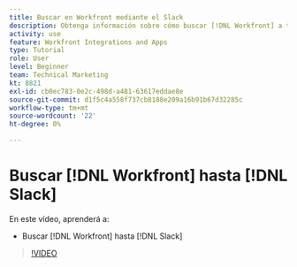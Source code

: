 ```yaml
---
title: Buscar en Workfront mediante el Slack
description: Obtenga información sobre cómo buscar [!DNL Workfront] a través del Slack
activity: use
feature: Workfront Integrations and Apps
type: Tutorial
role: User
level: Beginner
team: Technical Marketing
kt: 8821
exl-id: cb0ec783-0e2c-498d-a481-63617eddae8e
source-git-commit: d1f5c4a558f737cb8188e209a16b91b67d32285c
workflow-type: tm+mt
source-wordcount: '22'
ht-degree: 0%

---
```


# Buscar [!DNL Workfront] hasta [!DNL Slack]

En este vídeo, aprenderá a:

* Buscar [!DNL Workfront] hasta [!DNL Slack]

>[!VIDEO](https://video.tv.adobe.com/v/335121/?quality=12)
